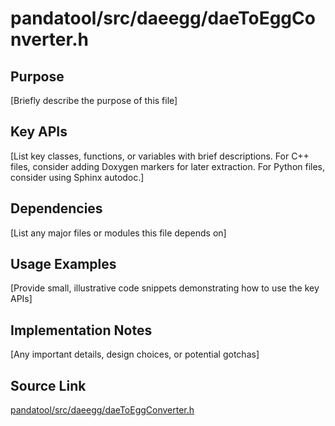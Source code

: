 # pandatool/src/daeegg/daeToEggConverter.h

## Purpose
[Briefly describe the purpose of this file]

## Key APIs
[List key classes, functions, or variables with brief descriptions.
For C++ files, consider adding Doxygen markers for later extraction.
For Python files, consider using Sphinx autodoc.]

## Dependencies
[List any major files or modules this file depends on]

## Usage Examples
[Provide small, illustrative code snippets demonstrating how to use the key APIs]

## Implementation Notes
[Any important details, design choices, or potential gotchas]

## Source Link
[pandatool/src/daeegg/daeToEggConverter.h](link_to_source_repository/pandatool/src/daeegg/daeToEggConverter.h)
